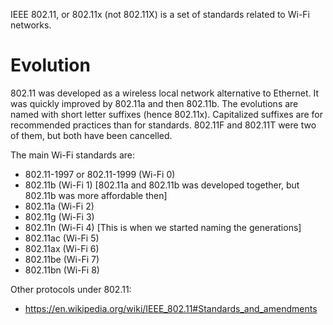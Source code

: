 IEEE 802.11, or 802.11x (not 802.11X) is a set of standards related to Wi-Fi networks.
# Evolution
802.11 was developed as a wireless local network alternative to Ethernet.
It was quickly improved by 802.11a and then 802.11b.
The evolutions are named with short letter suffixes (hence 802.11x).
Capitalized suffixes are for recommended practices than for standards. 802.11F and 802.11T were two of them, but both have been cancelled.

The main Wi-Fi standards are:
- 802.11-1997 or 802.11-1999 (Wi-Fi 0)
- 802.11b (Wi-Fi 1) [802.11a and 802.11b was developed together, but 802.11b was more affordable then]
- 802.11a (Wi-Fi 2)
- 802.11g (Wi-Fi 3)
- 802.11n (Wi-Fi 4) [This is when we started naming the generations]
- 802.11ac (Wi-Fi 5)
- 802.11ax (Wi-Fi 6)
- 802.11be (Wi-Fi 7)
- 802.11bn (Wi-Fi 8)

Other protocols under 802.11:
- https://en.wikipedia.org/wiki/IEEE_802.11#Standards_and_amendments